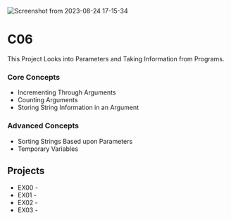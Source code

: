 ![Screenshot from 2023-08-24 17-15-34](https://github.com/hasanocal42/Ecole42-Piscine2023/assets/140838926/a8b3f057-c02b-4f66-9249-f4a041cf8252)

# C06

This Project Looks into Parameters and Taking Information from Programs.

### Core Concepts 
- Incrementing Through Arguments
- Counting Arguments
- Storing String Information in an Argument

### Advanced Concepts
- Sorting Strings Based upon Parameters
- Temporary Variables

## Projects
- EX00 -
- EX01 -
- EX02 -
- EX03 -
